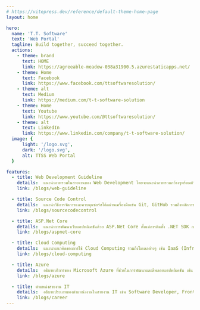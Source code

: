 ```yaml
---
# https://vitepress.dev/reference/default-theme-home-page
layout: home

hero:
  name: 'T.T. Software'
  text: 'Web Portal'
  tagline: Build together, succeed together.
  actions:
    - theme: brand
      text: HOME
      link: https://agreeable-meadow-038a31900.5.azurestaticapps.net/
    - theme: Home
      text: Facebook
      link: https://www.facebook.com/ttsoftwaresolution/
    - theme: alt
      text: Medium
      link: https://medium.com/t-t-software-solution
    - theme: Home
      text: Youtube
      link: https://www.youtube.com/@ttsoftwaresolution/
    - theme: alt
      text: LinkedIn
      link: https://www.linkedin.com/company/t-t-software-solution/
  image: {
      light: '/logo.svg',
      dark: '/logo.svg',
      alt: TTSS Web Portal
  }

features:
  - title: Web Development Guideline
    details:  แนะนำภาพรวมในสายงานของ Web Development โดยจะแนะนำภาพรวมกว้างๆพร้อมตัวอย่าง ให้ผู้อ่านได้ศึกษาแบบเป็นลำดับขั้น
    link: /blogs/web-guideline

  - title: Source Code Control
    details:  แนะนำวิธีการจัดการและควบคุมซอร์สโค้ดผ่านเครื่องมือเช่น Git, GitHub รวมถึงหลักการของการจัดการเวอร์ชัน การทำงานร่วมกันผ่านระบบควบคุมซอร์สโค้ด และการทำ pull, push, merge
    link: /blogs/sourcecodecontrol

  - title: ASP.Net Core
    details:  แนะนำการพัฒนาเว็บแอปพลิเคชันด้วย ASP.Net Core ตั้งแต่การติดตั้ง .NET SDK การสร้างโปรเจกต์ใหม่ การใช้งาน Middleware, MVC Architecture และการจัดการการทำงานของ API
    link: /blogs/aspnet-core

  - title: Cloud Computing
    details:  แนะนำแนวคิดของการใช้ Cloud Computing รวมถึงโมเดลต่างๆ เช่น IaaS (Infrastructure as a Service), PaaS (Platform as a Service), และ SaaS (Software as a Service) การทำงานในระบบคลาวด์ และประโยชน์ในการใช้งานในงานพัฒนาแอปพลิเคชัน
    link: /blogs/cloud-computing

  - title: Azure
    details:  อธิบายบริการของ Microsoft Azure ที่ช่วยในการพัฒนาและดีพลอยแอปพลิเคชัน เช่น Azure App Service, Azure Functions, และการจัดการกับ Azure DevOps สำหรับ CI/CD pipelines
    link: /blogs/azure

  - title: ตำแหน่งสายงาน IT
    details:  อธิบายประเภทของตำแหน่งงานในสายงาน IT เช่น Software Developer, Frontend/Backend Developer, DevOps Engineer, System Administrator, และตำแหน่งอื่นๆ พร้อมคำอธิบายของหน้าที่ความรับผิดชอบในแต่ละตำแหน่ง
    link: /blogs/career
---
```

